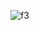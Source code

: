 ![f3](https://user-images.githubusercontent.com/86370900/199796889-5e2c981a-0107-4e4f-a379-b5d23a67b31d.PNG)

